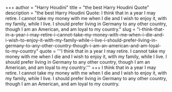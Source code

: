+++
author = "Harry Houdini"
title = "the best Harry Houdini Quote"
description = "the best Harry Houdini Quote: I think that in a year I may retire. I cannot take my money with me when I die and I wish to enjoy it, with my family, while I live. I should prefer living in Germany to any other country, though I am an American, and am loyal to my country."
slug = "i-think-that-in-a-year-i-may-retire-i-cannot-take-my-money-with-me-when-i-die-and-i-wish-to-enjoy-it-with-my-family-while-i-live-i-should-prefer-living-in-germany-to-any-other-country-though-i-am-an-american-and-am-loyal-to-my-country"
quote = '''I think that in a year I may retire. I cannot take my money with me when I die and I wish to enjoy it, with my family, while I live. I should prefer living in Germany to any other country, though I am an American, and am loyal to my country.'''
+++
I think that in a year I may retire. I cannot take my money with me when I die and I wish to enjoy it, with my family, while I live. I should prefer living in Germany to any other country, though I am an American, and am loyal to my country.
